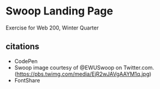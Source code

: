 # Swoop Landing Page
 Exercise for Web 200, Winter Quarter

## citations
* CodePen
* Swoop image courtesy of @EWUSwoop on Twitter.com. (https://pbs.twimg.com/media/EjR2wJAVgAAYM1q.jpg)
* FontShare